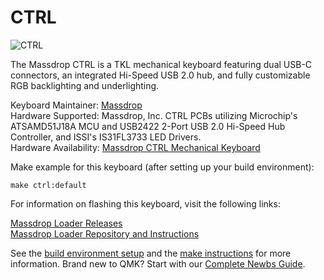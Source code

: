 # CTRL

![CTRL](https://massdrop-s3.imgix.net/product-images/massdrop-ntkl-mechanical-keyboard/FP/W6zvr0cTR4KVDY5z8rwp_AI7B6588%20copy%20page.jpg?auto=format&fm=jpg&fit=max&w=700&h=467&dpr=1&q=80)

The Massdrop CTRL is a TKL mechanical keyboard featuring dual USB-C connectors, an integrated Hi-Speed USB 2.0 hub, and fully customizable RGB backlighting and underlighting.

Keyboard Maintainer: [Massdrop](https://github.com/massdrop)  
Hardware Supported: Massdrop, Inc. CTRL PCBs utilizing Microchip's ATSAMD51J18A MCU and USB2422 2-Port USB 2.0 Hi-Speed Hub Controller, and ISSI's IS31FL3733 LED Drivers.  
Hardware Availability: [Massdrop CTRL Mechanical Keyboard](https://www.massdrop.com/buy/massdrop-ctrl-mechanical-keyboard)

Make example for this keyboard (after setting up your build environment):

    make ctrl:default

For information on flashing this keyboard, visit the following links:

[Massdrop Loader Releases](https://github.com/Massdrop/mdloader/releases/tag/0.0.1)  
[Massdrop Loader Repository and Instructions](https://github.com/Massdrop/mdloader)

See the [build environment setup](https://docs.qmk.fm/#/getting_started_build_tools) and the [make instructions](https://docs.qmk.fm/#/getting_started_make_guide) for more information. Brand new to QMK? Start with our [Complete Newbs Guide](https://docs.qmk.fm/#/newbs).